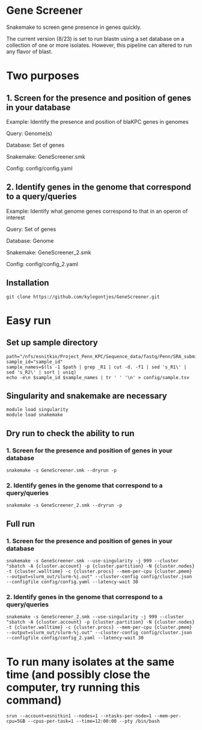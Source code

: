 # Gene Screener 

Snakemake to screen gene presence in genes quickly.

The current version (8/23) is set to run blastn using a set database on a collection of one or more isolates. However, this pipeline can altered to run any flavor of blast.

# Two purposes
## 1. Screen for the presence and position of genes in your database 
Example: Identify the presence and position of blaKPC genes in genomes

Query: Genome(s)

Database: Set of genes

Snakemake: GeneScreener.smk

Config: config/config.yaml

## 2. Identify genes in the genome that correspond to a query/queries
Example: Identify what genome genes correspond to that in an operon of interest

Query: Set of genes

Database: Genome

Snakemake: GeneScreener_2.smk

Config: config/config_2.yaml

## Installation
```
git clone https://github.com/kylegontjes/GeneScreener.git
```
# Easy run

## Set  up sample directory
```
path="/nfs/esnitkin/Project_Penn_KPC/Sequence_data/fastq/Penn/SRA_submission/"
sample_id="sample_id"
sample_names=$(ls -1 $path | grep _R1 | cut -d. -f1 | sed 's_R1\' | sed 's_R2\' | sort | uniq)
echo -e\n $sample_id $sample_names | tr ' ' '\n' > config/sample.tsv
```

## Singularity and snakemake are necessary
```
module load singularity
module load snakemake
```

## Dry run to check the ability to run
### 1. Screen for the presence and position of genes in your database 
```
snakemake -s GeneScreener.smk --dryrun -p
```
### 2. Identify genes in the genome that correspond to a query/queries
```
snakemake -s GeneScreener_2.smk --dryrun -p
```

## Full run
### 1. Screen for the presence and position of genes in your database 
```
snakemake -s GeneScreener.smk --use-singularity -j 999 --cluster "sbatch -A {cluster.account} -p {cluster.partition} -N {cluster.nodes} -t {cluster.walltime} -c {cluster.procs} --mem-per-cpu {cluster.pmem} --output=slurm_out/slurm-%j.out" --cluster-config config/cluster.json --configfile config/config.yaml --latency-wait 30
```
### 2. Identify genes in the genome that correspond to a query/queries
```
snakemake -s GeneScreener_2.smk --use-singularity -j 999 --cluster "sbatch -A {cluster.account} -p {cluster.partition} -N {cluster.nodes} -t {cluster.walltime} -c {cluster.procs} --mem-per-cpu {cluster.pmem} --output=slurm_out/slurm-%j.out" --cluster-config config/cluster.json --configfile config/config_2.yaml --latency-wait 30
```
# To run many isolates at the same time (and possibly close the computer, try running this command)
```
srun --account=esnitkin1 --nodes=1 --ntasks-per-node=1 --mem-per-cpu=5GB --cpus-per-task=1 --time=12:00:00 --pty /bin/bash
```
